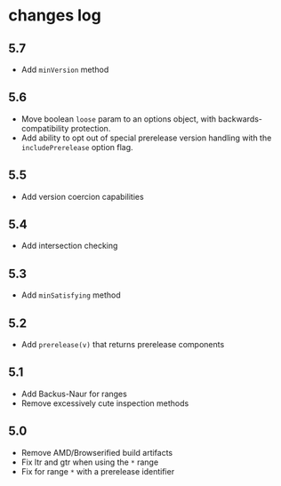 # changes log

## 5.7

- Add `minVersion` method

## 5.6

- Move boolean `loose` param to an options object, with
  backwards-compatibility protection.
- Add ability to opt out of special prerelease version handling with
  the `includePrerelease` option flag.

## 5.5

- Add version coercion capabilities

## 5.4

- Add intersection checking

## 5.3

- Add `minSatisfying` method

## 5.2

- Add `prerelease(v)` that returns prerelease components

## 5.1

- Add Backus-Naur for ranges
- Remove excessively cute inspection methods

## 5.0

- Remove AMD/Browserified build artifacts
- Fix ltr and gtr when using the `*` range
- Fix for range `*` with a prerelease identifier
